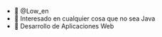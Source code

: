- 👋 @Low_en
- 👀 Interesado en cualquier cosa que no sea Java
- 🌱 Desarrollo de Aplicaciones Web

<!---
Shined19/Shined19 is a ✨ special ✨ repository because its `README.md` (this file) appears on your GitHub profile.
You can click the Preview link to take a look at your changes.
--->
